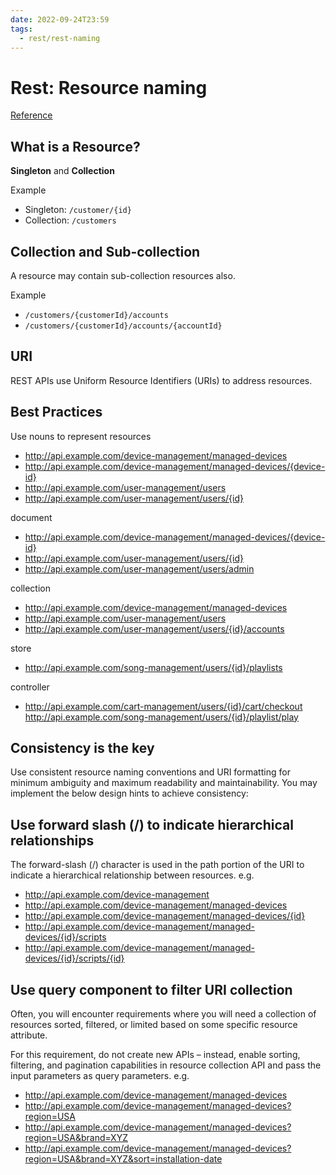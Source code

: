 ```yaml
---
date: 2022-09-24T23:59
tags:
  - rest/rest-naming
---
```


# Rest: Resource naming

[Reference](https://restfulapi.net/resource-naming/)


## What is a Resource?

**Singleton** and **Collection**

Example
- Singleton: `/customer/{id}`
- Collection: `/customers`


## Collection and Sub-collection

A resource may contain sub-collection resources also.

Example
- `/customers/{customerId}/accounts`
- `/customers/{customerId}/accounts/{accountId}`


## URI

REST APIs use Uniform Resource Identifiers (URIs) to address resources. 

## Best Practices

Use nouns to represent resources

- http://api.example.com/device-management/managed-devices 
- http://api.example.com/device-management/managed-devices/{device-id} 
- http://api.example.com/user-management/users
- http://api.example.com/user-management/users/{id}

document


- http://api.example.com/device-management/managed-devices/{device-id}
- http://api.example.com/user-management/users/{id}
- http://api.example.com/user-management/users/admin

collection

- http://api.example.com/device-management/managed-devices
- http://api.example.com/user-management/users
- http://api.example.com/user-management/users/{id}/accounts

store

- http://api.example.com/song-management/users/{id}/playlists

controller

- http://api.example.com/cart-management/users/{id}/cart/checkout http://api.example.com/song-management/users/{id}/playlist/play

## Consistency is the key

Use consistent resource naming conventions and URI formatting for minimum ambiguity and maximum readability and maintainability. You may implement the below design hints to achieve consistency:

## Use forward slash (/) to indicate hierarchical relationships

The forward-slash (/) character is used in the path portion of the URI to indicate a hierarchical relationship between resources. e.g.

- http://api.example.com/device-management
- http://api.example.com/device-management/managed-devices
- http://api.example.com/device-management/managed-devices/{id}
- http://api.example.com/device-management/managed-devices/{id}/scripts
- http://api.example.com/device-management/managed-devices/{id}/scripts/{id}

## Use query component to filter URI collection

Often, you will encounter requirements where you will need a collection of resources sorted, filtered, or limited based on some specific resource attribute.

For this requirement, do not create new APIs – instead, enable sorting, filtering, and pagination capabilities in resource collection API and pass the input parameters as query parameters. e.g.

- http://api.example.com/device-management/managed-devices
- http://api.example.com/device-management/managed-devices?region=USA
- http://api.example.com/device-management/managed-devices?region=USA&brand=XYZ
- http://api.example.com/device-management/managed-devices?region=USA&brand=XYZ&sort=installation-date


